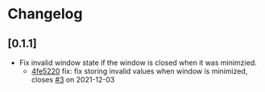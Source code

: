 # Changelog

## \[0.1.1]

- Fix invalid window state if the window is closed when it was minimzied.
  - [4fe5220](https://www.github.com/tauri-apps/tauri-plugin-window-state/commit/4fe5220c6e9b8acfd7624693a05e15d8ca1d65e7) fix: fix storing invalid values when window is minimized, closes [#3](https://www.github.com/tauri-apps/tauri-plugin-window-state/pull/3) on 2021-12-03
